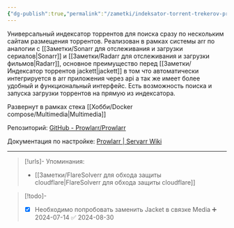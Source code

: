```yaml
---
{"dg-publish":true,"permalink":"/zametki/indeksator-torrent-trekerov-prowlarr/","created":"2024-07-13 23:56","updated":"2024-09-03T16:38:35+03:00"}
---
```


Универсальный индексатор торрентов для поиска сразу по нескольким сайтам размещения торрентов. Реализован в рамках системы arr по аналогии с [[Заметки/Sonarr для отслеживания и загрузки сериалов\|Sonarr]] и [[Заметки/Radarr для отслеживания и загрузки фильмов\|Radarr]], основное преимущество перед [[Заметки/Индексатор торрентов jackett\|jackett]] в том что автоматически интегрируется в arr приложения через api а так же имеет более удобный и функциональный интерфейс. Есть возможность поиска и запуска загрузки торрентов на прямую из индексатора.

Развернут в рамках стека [[Хобби/Docker compose/Multimedia\|Multimedia]]

Репозиторий: [GitHub - Prowlarr/Prowlarr](https://github.com/Prowlarr/Prowlarr)

Документация по настройке: [Prowlarr | Servarr Wiki](https://wiki.servarr.com/prowlarr)

---
> [!urls]- Упоминания:
> - [[Заметки/FlareSolverr для обхода защиты cloudflare\|FlareSolverr для обхода защиты cloudflare]]

> [!todo]-
> - [x] Необходимо попробовать заменить Jacket в связке Media ➕ 2024-07-14 ✅ 2024-08-30